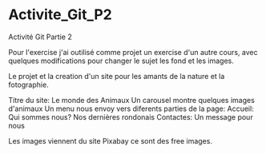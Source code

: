 # Activite_Git_P2
Activité Git Partie 2

Pour l'exercise j'ai outilisé comme projet un exercise d'un autre cours, avec quelques modifications pour changer le sujet les fond et les images.


Le projet et la creation d'un site pour les amants de la nature et la fotographie.

Titre du site: Le monde des Animaux
Un carousel montre quelques images d'animaux
Un menu nous envoy vers diferents parties de la page:
Accueil: Qui sommes nous?
Nos dernières rondonais
Contactes: Un message pour nous

Les images viennent du site Pixabay ce sont des free images.

